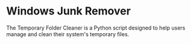 # Windows Junk Remover
 The Temporary Folder Cleaner is a Python script designed to help users manage and clean their system's temporary files.
